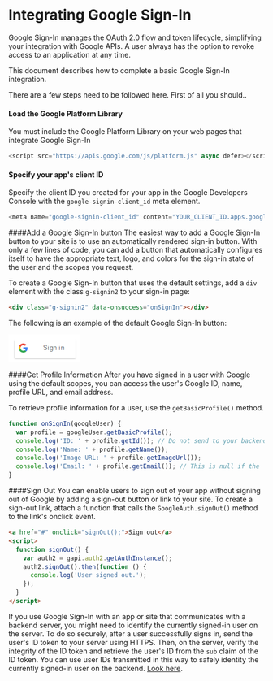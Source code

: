 # Integrating Google Sign-In

Google Sign-In manages the OAuth 2.0 flow and token lifecycle, simplifying your integration with Google APIs. A user always has the option to revoke access to an application at any time.

This document describes how to complete a basic Google Sign-In integration.

There are a few steps need to be followed here. First of all you should..

#### Load the Google Platform Library

You must include the Google Platform Library on your web pages that integrate Google Sign-In

```js
<script src="https://apis.google.com/js/platform.js" async defer></script>
```

#### Specify your app's client ID

Specify the client ID you created for your app in the Google Developers Console with the `google-signin-client_id` meta element.

```js
<meta name="google-signin-client_id" content="YOUR_CLIENT_ID.apps.googleusercontent.com">
```
####Add a Google Sign-In button
The easiest way to add a Google Sign-In button to your site is to use an automatically rendered sign-in button. With only a few lines of code, you can add a button that automatically configures itself to have the appropriate text, logo, and colors for the sign-in state of the user and the scopes you request.

To create a Google Sign-In button that uses the default settings, add a `div` element with the class `g-signin2` to your sign-in page:

```html
<div class="g-signin2" data-onsuccess="onSignIn"></div>
```

The following is an example of the default Google Sign-In button:

![](/assets/googlesigninbutton.PNG)

####Get Profile Information
After you have signed in a user with Google using the default scopes, you can access the user's Google ID, name, profile URL, and email address.

To retrieve profile information for a user, use the `getBasicProfile()` method.

```js
function onSignIn(googleUser) {
  var profile = googleUser.getBasicProfile();
  console.log('ID: ' + profile.getId()); // Do not send to your backend! Use an ID token instead.
  console.log('Name: ' + profile.getName());
  console.log('Image URL: ' + profile.getImageUrl());
  console.log('Email: ' + profile.getEmail()); // This is null if the 'email' scope is not present.
}
```

####Sign Out
You can enable users to sign out of your app without signing out of Google by adding a sign-out button or link to your site. To create a sign-out link, attach a function that calls the `GoogleAuth.signOut()` method to the link's onclick event.

```html
<a href="#" onclick="signOut();">Sign out</a>
<script>
  function signOut() {
    var auth2 = gapi.auth2.getAuthInstance();
    auth2.signOut().then(function () {
      console.log('User signed out.');
    });
  }
</script>
```

If you use Google Sign-In with an app or site that communicates with a backend server, you might need to identify the currently signed-in user on the server. To do so securely, after a user successfully signs in, send the user's ID token to your server using HTTPS. Then, on the server, verify the integrity of the ID token and retrieve the user's ID from the `sub` claim of the ID token. You can use user IDs transmitted in this way to safely identity the currently signed-in user on the backend. [Look here](/reference/google-api/authenticate-with-backend-server.md).


